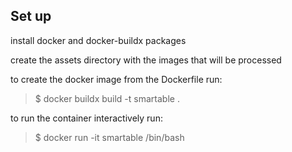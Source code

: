 ## Set up

install docker and docker-buildx packages

create the assets directory with the images that will be processed

to create the docker image from the Dockerfile run:
> $ docker buildx build -t smartable .

to run the container interactively run:
> $ docker run -it smartable /bin/bash
